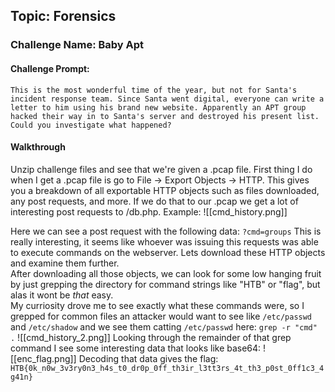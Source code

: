 ## Topic: Forensics
### Challenge Name: Baby Apt

#### Challenge Prompt:
`This is the most wonderful time of the year, but not for Santa's incident response team. Since Santa went digital, everyone can write a letter to him using his brand new website. Apparently an APT group hacked their way in to Santa's server and destroyed his present list. Could you investigate what happened?`

#### Walkthrough
Unzip challenge files and see that we're given a .pcap file.
First thing I do when I get a .pcap file is go to File -> Export Objects -> HTTP. This gives you a breakdown of all exportable HTTP objects such as files downloaded, any post requests, and more. If we do that to our .pcap we get a lot of interesting post requests to /db.php. 
Example:
![[cmd_history.png]]

Here we can see a post request with the following data:
`?cmd=groups`
This is really interesting, it seems like whoever was issuing this requests was able to execute commands on the webserver. Lets download these HTTP objects and examine them further.  
After downloading all those objects, we can look for some low hanging fruit by just grepping the directory for command strings like "HTB" or "flag", but alas it wont be *that* easy.  
My curriosity drove me to see exactly what these commands were, so I grepped for common files an attacker would want to see like `/etc/passwd` and `/etc/shadow` and we see them catting `/etc/passwd` here:
`grep -r "cmd" .`
![[cmd_history_2.png]]
Looking through the remainder of that grep command I see some interesting data that looks like base64:
![[enc_flag.png]]
Decoding that data gives the flag:
`HTB{0k_n0w_3v3ry0n3_h4s_t0_dr0p_0ff_th3ir_l3tt3rs_4t_th3_p0st_0ff1c3_4g41n}`